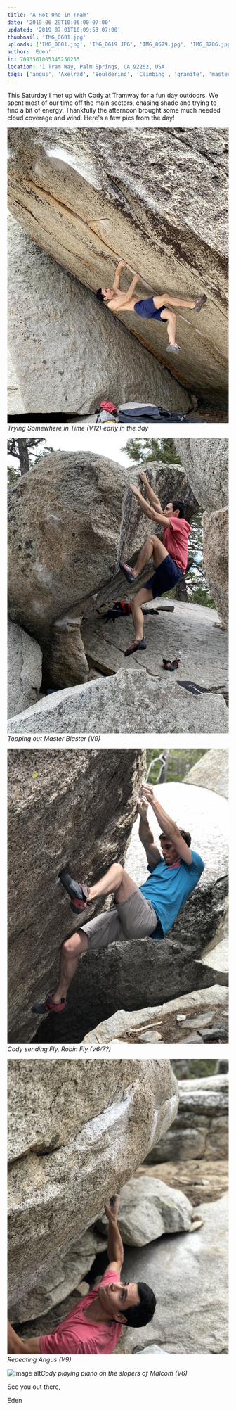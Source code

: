 ```yaml
---
title: 'A Hot One in Tram'
date: '2019-06-29T10:06:00-07:00'
updated: '2019-07-01T10:09:53-07:00'
thumbnail: 'IMG_0601.jpg'
uploads: ['IMG_0601.jpg', 'IMG_0619.JPG', 'IMG_8679.jpg', 'IMG_8706.jpg', 'IMG_8710.jpg']
author: 'Eden'
id: 7093561005345250255
location: '1 Tram Way, Palm Springs, CA 92262, USA'
tags: ['angus', 'Axelrad', 'Bouldering', 'Climbing', 'granite', 'master blaster', 'somewhere in time', 'Tramway']
---
```

This Saturday I met up with Cody at Tramway for a fun day outdoors. We spent most of our time off the main sectors, chasing shade and trying to find a bit of energy. Thankfully the afternoon brought some much needed cloud coverage and wind. Here's a few pics from the day!

![image alt](uploads/IMG_0601.jpg)*Trying Somewhere in Time (V12) early in the day*

![image alt](uploads/IMG_0619.JPG)*Topping out Master Blaster (V9)*

![image alt](uploads/IMG_8679.jpg)*Cody sending Fly, Robin Fly (V6/7?)*

![image alt](uploads/IMG_8706.jpg)*Repeating Angus (V9)*

![image alt](uploads/IMG_8710.jpg)*Cody playing piano on the slopers of Malcom (V6)*

See you out there,

Eden
